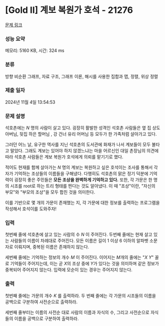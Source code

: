 # [Gold II] 계보 복원가 호석 - 21276 

[문제 링크](https://www.acmicpc.net/problem/21276) 

### 성능 요약

메모리: 5160 KB, 시간: 324 ms

### 분류

방향 비순환 그래프, 자료 구조, 그래프 이론, 해시를 사용한 집합과 맵, 정렬, 위상 정렬

### 제출 일자

2024년 11월 4일 13:54:53

### 문제 설명

<p>석호촌에는 <em>N</em> 명의 사람이 살고 있다. 굉장히 활발한 성격인 석호촌 사람들은 옆 집 상도 아버님, 뒷집 하은 할머님 , 강 건너 유리 어머님 등 모두가 한 가족처럼 살아가고 있다.</p>

<p>그러던 어느 날, 유구한 역사를 지닌 석호촌의 도서관에 화재가 나서 계보들이 모두 불타고 말았다. 그래도 계보는 있어야 하지 않겠느냐는 마을 어르신인 대일 촌장님의 의견에 따라 석호촌 사람들은 계보 복원가 호석에게 의뢰를 맡기기로 했다.</p>

<p>적어도 현재를 함께 살아가는 <em>N</em> 명의 계보는 복원하고 싶은 호석이는 조사를 통해서 각자가 기억하는 조상들의 이름들을 구해냈다. 다행히도 석호촌의 맑은 정기 덕분에 기억력이 굉장히 좋은 주민들은<strong> 모든 조상을 완벽하게 기억하고 있다.</strong> 또한, 각 가문은 한 명의 시조를 root로 하는 트리 형태를 띈다는 것도 알아냈다. 이 때 "조상"이란, "자신의 부모"와 "부모의 조상"을 모두 합친 것을 의미한다.</p>

<p>이를 기반으로 몇 개의 가문이 존재했는 지, 각 가문에 대한 정보를 출력하는 프로그램을 작성해서 호석이를 도와주자!</p>

### 입력 

 <p>첫번째 줄에 석호촌에 살고 있는 사람의 수 <em>N</em> 이 주어진다. 두번째 줄에는 현재 살고 있는 사람들의 이름이 차례대로 주어진다. 모든 이름은 길이 1 이상 6 이하의 알파벳 소문자로 이뤄지며, 중복된 이름은 존재하지 않는다.</p>

<p>세번째 줄에는 기억하는 정보의 개수 <em>M</em> 이 주어진다. 이어지는 <em>M</em>개의 줄에는 "<em>X Y</em>" 꼴로 기억들이 주어지는데, 이는 곧 <em>X</em>의 조상 중에 <em>Y</em>가 있다는 것을 의미하며 같은 정보가 중복되어 주어지지 않는다. 입력에 모순이 있는 경우는 주어지지 않는다.</p>

### 출력 

 <p>첫번째 줄에는 가문의 개수 <em>K</em> 를 출력하라. 두 번째 줄에는 각 가문의 시조들의 이름을 공백으로 구분하여 사전순으로 출력하라.</p>

<p>세번째 줄부터는 이름의 사전순 대로 사람의 이름과 자식의 수, 그리고 사전순으로 자식들의 이름을 공백으로 구분하여 출력하라.</p>

